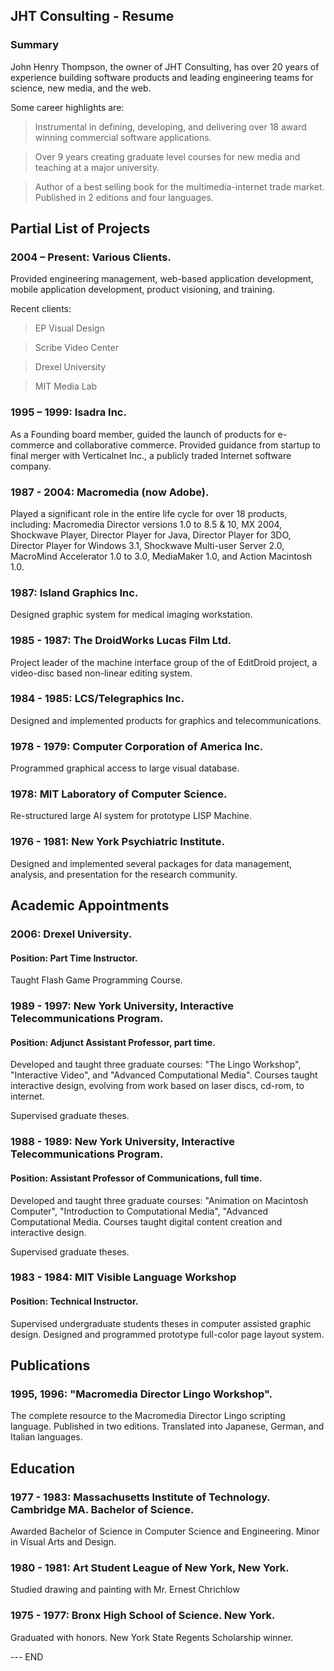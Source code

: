 ## JHT Consulting - Resume

### Summary

John Henry Thompson, the owner of JHT Consulting, has over 20 years of experience building software products and leading engineering teams for science, new media, and the web.

Some career highlights are:

> Instrumental in defining, developing, and delivering over 18 award winning commercial software applications.

> Over 9 years creating graduate level courses for new media and teaching at a major university.

> Author of a best selling book for the multimedia-internet trade market. Published in 2 editions and four languages.

## Partial List of Projects

### 2004 – Present: Various Clients.

Provided engineering management, web-based application development, mobile application development, product visioning, and training.

Recent clients:

> EP Visual Design

> Scribe Video Center

> Drexel University

> MIT Media Lab

### 1995 – 1999: Isadra Inc.

As a Founding board member, guided the launch of products for e-commerce and collaborative commerce. Provided guidance from startup to final merger with Verticalnet Inc., a publicly traded Internet software company.

### 1987 - 2004: Macromedia (now Adobe).

Played a significant role in the entire life cycle for over 18 products, including: Macromedia Director versions 1.0 to 8.5 & 10, MX 2004, Shockwave Player, Director Player for Java, Director Player for 3DO, Director Player for Windows 3.1, Shockwave Multi-user Server 2.0, MacroMind Accelerator 1.0 to 3.0, MediaMaker 1.0, and Action Macintosh 1.0.

### 1987: Island Graphics Inc.

Designed graphic system for medical imaging workstation.

### 1985 - 1987: The DroidWorks Lucas Film Ltd.

Project leader of the machine interface group of the of EditDroid project, a video-disc based non-linear editing system.

### 1984 - 1985: LCS/Telegraphics Inc.

Designed and implemented products for graphics and telecommunications.

### 1978 - 1979: Computer Corporation of America Inc.

Programmed graphical access to large visual database.

### 1978: MIT Laboratory of Computer Science.

Re-structured large AI system for prototype LISP Machine.

### 1976 - 1981: New York Psychiatric Institute.

Designed and implemented several packages for data management, analysis, and presentation for the research community.

## Academic Appointments

### 2006: Drexel University.

#### Position: Part Time Instructor.

Taught Flash Game Programming Course.

### 1989 - 1997: New York University, Interactive Telecommunications Program.

#### Position: Adjunct Assistant Professor, part time.

Developed and taught three graduate courses: "The Lingo Workshop", "Interactive Video", and "Advanced Computational Media". Courses taught interactive design, evolving from work based on laser discs, cd-rom, to internet.

Supervised graduate theses.

### 1988 - 1989: New York University, Interactive Telecommunications Program.

#### Position: Assistant Professor of Communications, full time.

Developed and taught three graduate courses: "Animation on Macintosh Computer", "Introduction to Computational Media", "Advanced Computational Media. Courses taught digital content creation and interactive design.

Supervised graduate theses.

### 1983 - 1984: MIT Visible Language Workshop

#### Position: Technical Instructor.

Supervised undergraduate students theses in computer assisted graphic design. Designed and programmed prototype full-color page layout system.

## Publications

### 1995, 1996: "Macromedia Director Lingo Workshop".

The complete resource to the Macromedia Director Lingo scripting language. Published in two editions. Translated into Japanese, German, and Italian languages.

## Education

### 1977 - 1983: Massachusetts Institute of Technology. Cambridge MA. Bachelor of Science.

Awarded Bachelor of Science in Computer Science and Engineering. Minor in Visual Arts and Design.

### 1980 - 1981: Art Student League of New York, New York.

Studied drawing and painting with Mr. Ernest Chrichlow

### 1975 - 1977: Bronx High School of Science. New York.

Graduated with honors. New York State Regents Scholarship winner.

\--- END
